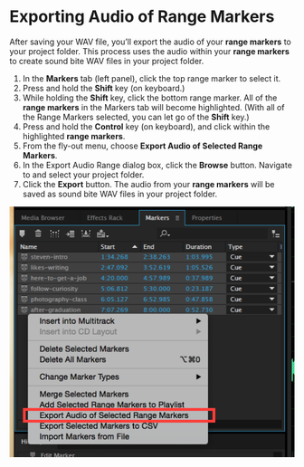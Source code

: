 # Exporting Audio of Range Markers

After saving your WAV file, you’ll export the audio of your **range markers** to your project folder. This process uses the audio within your **range markers** to create sound bite WAV files in your project folder.

1. In the **Markers** tab \(left panel\), click the top range marker to select it. 
2. Press and hold the **Shift** key \(on keyboard.\)
3. While holding the **Shift** key, click the bottom range marker. All of the **range markers** in the Markers tab will become highlighted. \(With all of the Range Markers selected, you can let go of the **Shift** key.\)
4. Press and hold the **Control** key \(on keyboard\), and click within the highlighted **range markers**.
5. From the fly-out menu, choose **Export Audio of Selected Range Markers**. 
6. In the Export Audio Range dialog box, click the **Browse** button. Navigate to and select your project folder.
7. Click the **Export** button. The audio from your **range markers** will be saved as sound bite WAV files in your project folder.

![Exporting audio in Range Markers to project folder.](/assets/exporting-audio-of-range-markers-annotated.png)


